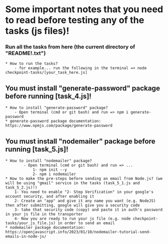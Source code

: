 # Some important notes that you need to read before testing any of the tasks (js files)!

### Run all the tasks from here (the current directory of "README!.txt")
    * How to run the tasks?
        - for example... run the following in the terminal => node checkpoint-tasks/[your_task_here.js]

## You must install "generate-password" package before running [task_4.js]!
    * How to install "generate-password" package?
        - Open terminal (cmd or git bash) and run => npm i generate-password
    * generate-password package documentation: https://www.npmjs.com/package/generate-password

## You must install "nodemailer" package before running [task_5.js]!
    * How to install "nodemailer" package?
            - Open terminal (cmd or git bash) and run => ...
                1- npm init --y
                2- npm i nodemailer
    * How to make the pre-steps before sending an email from Node.js? (we will be using "gmail" service in the tasks (task_5_1.js and task_5_2.js)!)
        1- You need to enable "2- Step Verification" in your google's account security, and after enabling it
        2- Create an "app" and give it any name you want (e.g. NodeJS) then after submitting, google will give you a security code
        3- take that security code (copy) and paste it in auth's password in your js file in the transporter
        4- Now you are ready to run your js file (e.g. node checkpoint-tasks/your_js_file.js) in order to send an email
    * nodemailer package documentation: https://openjavascript.info/2023/01/10/nodemailer-tutorial-send-emails-in-node-js/

